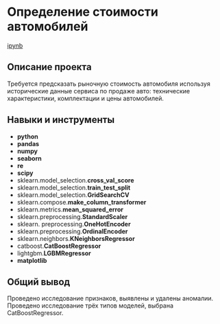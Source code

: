 # Определение стоимости автомобилей


[ipynb](https://clck.ru/355oNk)

## Описание проекта

Требуется предсказать рыночную стоимость автомобиля используя исторические данные сервиса по продаже авто: технические характеристики, комплектации и цены автомобилей.

## Навыки и инструменты

- **python**
- **pandas**
- **numpy**
- **seaborn**
- **re**
- **scipy**
- sklearn.model_selection.**cross_val_score**
- sklearn.model_selection.**train_test_split**
- sklearn.model_selection.**GridSearchCV**
- sklearn.compose.**make_column_transformer**
- sklearn.metrics.**mean_squared_error**
- sklearn.preprocessing.**StandardScaler**
- sklearn. preprocessing.**OneHotEncoder**
- sklearn.preprocessing.**OrdinalEncoder**
- sklearn.neighbors.**KNeighborsRegressor**
- catboost.**CatBoostRegressor**
- lightgbm.**LGBMRegressor**
- **matplotlib**

## 

## Общий вывод

Проведено исследование признаков, выявлены и удалены аномалии. Проведено исследование трёх типов моделей, выбрана CatBoostRegressor.
